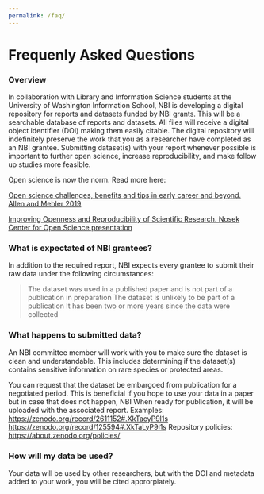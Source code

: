 ```yaml
---
permalink: /faq/
---
```



# Frequenly Asked Questions

### Overview
In collaboration with Library and Information Science students at the University of Washington Information School, NBI is developing a digital repository for reports and datasets funded by NBI grants.  This will be a searchable database of reports and datasets.  All files will receive a digital object identifier (DOI) making them easily citable.  The digital repository will indefinitely preserve the work that you as a researcher have completed as an NBI grantee.  Submitting dataset(s) with your report whenever possible is important to further open science, increase reproducibility, and make follow up studies more feasible.  

Open science is now the norm.  Read more here:

[Open science challenges, benefits and tips in early career and beyond. Allen and Mehler 2019](https://journals.plos.org/plosbiology/article?id=10.1371/journal.pbio.3000246)

[Improving Openness and Reproducibility of Scientific Research. Nosek Center for Open Science presentation](https://www.nsf.gov/attachments/132722/public/EHR_ACslides3.pdf)

### What is expectated of NBI grantees?
In addition to the required report, NBI expects every grantee to submit their raw data under the following circumstances:
> The dataset was used in a published paper and is not part of a publication in preparation
> The dataset is unlikely to be part of a publication
> It has been two or more years since the data were collected

### What happens to submitted data?
An NBI committee member will work with you to make sure the dataset is clean and understandable.  This includes determining if the dataset(s) contains sensitive information on rare species or protected areas.

You can request that the dataset be embargoed from publication for a negotiated period.  This is beneficial if you hope to use your data in a paper but in case that does not happen, NBI 
When ready for publication, it will be uploaded with the associated report.
Examples: 
https://zenodo.org/record/2611152#.XkTacyP9l1s
https://zenodo.org/record/125594#.XkTaLyP9l1s
Repository policies: https://about.zenodo.org/policies/ 


### How will my data be used?

Your data will be used by other researchers, but with the DOI and metadata added to your work, you will be cited approrpiately.
